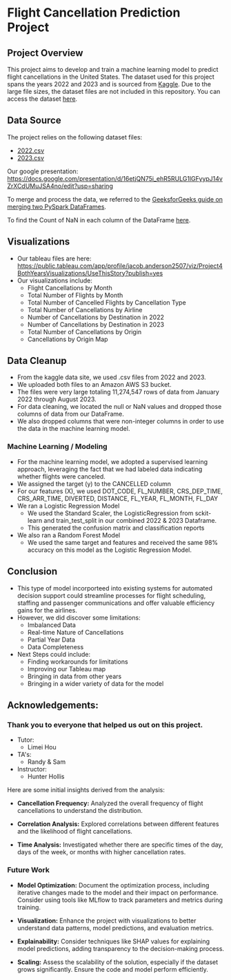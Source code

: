 # Flight Cancellation Prediction Project

## Project Overview

This project aims to develop and train a machine learning model to predict flight cancellations in the United States. The dataset used for this project spans the years 2022 and 2023 and is sourced from [Kaggle](https://www.kaggle.com/datasets/patrickzel/flight-delay-and-cancellation-dataset-2019-2023). Due to the large file sizes, the dataset files are not included in this repository. You can access the dataset [here](https://www.kaggle.com/datasets/patrickzel/flight-delay-and-cancellation-dataset-2019-2023).

## Data Source

The project relies on the following dataset files:

- [2022.csv](https://www.kaggle.com/datasets/patrickzel/flight-delay-and-cancellation-dataset-2019-2023)
- [2023.csv](https://www.kaggle.com/datasets/patrickzel/flight-delay-and-cancellation-dataset-2019-2023)

Our google presentation: https://docs.google.com/presentation/d/16etjQN75i_ehR5RULG1lGFyypJ14vZrXCdUMuJSA4no/edit?usp=sharing

To merge and process the data, we referred to the [GeeksforGeeks guide on merging two PySpark DataFrames](https://www.geeksforgeeks.org/merge-two-dataframes-in-pyspark/).

To find the Count of NaN in each column of the DataFrame [here](https://note.nkmk.me/en/python-pandas-nan-judge-count/).

## Visualizations
- Our tableau files are here: https://public.tableau.com/app/profile/jacob.anderson2507/viz/Project4BothYearsVisualizations/UseThisStory?publish=yes
- Our visualizations include:
  - Flight Cancellations by Month
  - Total Number of Flights by Month
  - Total Number of Cancelled Flights by Cancellation Type
  - Total Number of Cancellations by Airline
  - Number of Cancellations by Destination in 2022
  - Number of Cancellations by Destination in 2023
  - Total Number of Cancellations by Origin
  - Cancellations by Origin Map

## Data Cleanup
- From the kaggle data site, we used .csv files from 2022 and 2023.
- We uploaded both files to an Amazon AWS S3 bucket.
- The files were very large totaling 11,274,547 rows of data from January 2022 through August 2023.
- For data cleaning, we located the null or NaN values and dropped those columns of data from our DataFrame.
- We also dropped columns that were non-integer columns in order to use the data in the machine learning model.

### Machine Learning / Modeling
- For the machine learning model, we adopted a supervised learning approach, leveraging the fact that we had labeled data indicating whether flights were canceled.
- We assigned the target (y) to the CANCELLED column
- For our features (X), we used DOT_CODE, FL_NUMBER, CRS_DEP_TIME, CRS_ARR_TIME, DIVERTED, DISTANCE, FL_YEAR, FL_MONTH, FL_DAY
- We ran a Logistic Regression Model
  - We used the Standard Scaler, the LogisticRegression from sckit-learn and train_test_split in our combined 2022 & 2023 Dataframe.
  - This generated the confusion matrix and classification reports
- We also ran a Random Forest Model
  - We used the same target and features and received the same 98% accuracy on this model as the Logistic Regression Model.   

## Conclusion
 - This type of model incorporteed into existing systems for automated decision support could streamline processes for flight scheduling, staffing and passenger communications and offer valuable efficiency gains for the airlines.
 - However, we did discover some limitations:
   - Imbalanced Data
   - Real-time Nature of Cancellations
   - Partial Year Data
   - Data Completeness
 - Next Steps could include:
   - Finding workarounds for limitations
   - Improving our Tableau map
   - Bringing in data from other years
   - Bringing in a wider variety of data for the model

## Acknowledgements:

### Thank you to everyone that helped us out on this project.
- Tutor:
  - Limei Hou
- TA's:
  - Randy & Sam
- Instructor:
  - Hunter Hollis


Here are some initial insights derived from the analysis:

- **Cancellation Frequency:** Analyzed the overall frequency of flight cancellations to understand the distribution.

- **Correlation Analysis:** Explored correlations between different features and the likelihood of flight cancellations.

- **Time Analysis:** Investigated whether there are specific times of the day, days of the week, or months with higher cancellation rates.

### Future Work

- **Model Optimization:** Document the optimization process, including iterative changes made to the model and their impact on performance. Consider using tools like MLflow to track parameters and metrics during training.

- **Visualization:** Enhance the project with visualizations to better understand data patterns, model predictions, and evaluation metrics.

- **Explainability:** Consider techniques like SHAP values for explaining model predictions, adding transparency to the decision-making process.

- **Scaling:** Assess the scalability of the solution, especially if the dataset grows significantly. Ensure the code and model perform efficiently.
